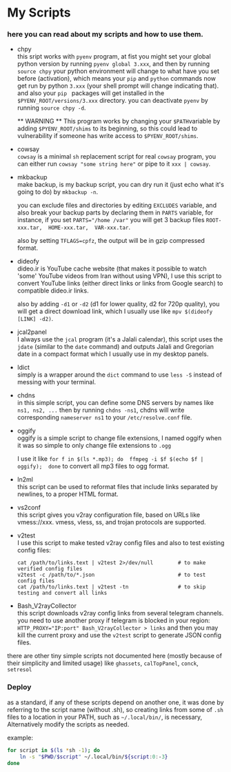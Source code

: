 # My Scripts
### here you can read about my scripts and how to use them.

* chpy  
  this sript works with `pyenv` program, at fist you might set your global python version by running `pyenv global 3.xxx`, and then by running `source chpy` your python environment will change to what have you set before (activation), which means your `pip` and `python` commands now get run by python `3.xxx` (your shell prompt will change indicating that).
  and also your `pip ` packages will get installed in the `$PYENV_ROOT/versions/3.xxx` directory.
  you can deactivate `pyenv` by running `source chpy -d`.

  ** WARNING ** This program works by changing your `$PATH`variable by adding `$PYENV_ROOT/shims` to its beginning, so this could lead to vulnerability if someone has write access to `$PYENV_ROOT/shims`.

* cowsay  
  `cowsay` is a minimal `sh` replacement script for real `cowsay` program, 
  you can either run `cowsay "some string here"` or pipe to it `xxx | cowsay`.

* mkbackup  
  make backup, is my backup script, you can dry run it (just echo what it's going to do) by `mkbackup -n`.
  
  you can exclude files and directories by editing `EXCLUDES` variable, and also break your backup parts by declaring them in `PARTS` variable, for instance, if you set `PARTS="/home /var"` you will get 3 backup files `ROOT-xxx.tar,  HOME-xxx.tar,  VAR-xxx.tar`.
  
  also by setting `TFLAGS=cpfz`, the output will be in gzip compressed format.

* dideofy  
  dideo.ir is YouTube cache website (that makes it possible to watch 'some' YouTube videos from Iran without using VPN), I use this script to convert YouTube links (either direct links or links from Google search) to compatible dideo.ir links.
  
  also by adding `-d1` or `-d2` (d1 for lower quality, d2 for 720p quality), you will get a direct download link, which I usually use like `mpv $(dideofy [LINK] -d2)`.
  
* jcal2panel  
  I always use the `jcal` program (it's a Jalali calendar), this script uses the `jdate` (similar to the `date` command) and outputs Jalali and Gregorian date in a compact format which I usually use in my desktop panels.

* ldict  
  simply is a wrapper around the `dict` command to use `less -S` instead of messing with your terminal.

* chdns  
  in this simple script, you can define some DNS servers by names like `ns1, ns2, ...` then by running `chdns -ns1`, chdns will write corresponding `nameserver ns1` to your `/etc/resolve.conf` file.

* oggify  
  oggify is a simple script to change file extensions, I named oggify when it was so simple to only change file extensions to `.ogg`
  
  I use it like `for f in $(ls *.mp3); do  ffmpeg -i $f $(echo $f | oggify);  done` to convert all mp3 files to ogg format.

* ln2ml  
  this script can be used to reformat files that include links separated by newlines, to a proper HTML format.

* vs2conf  
  this script gives you v2ray configuration file, based on URLs like vmess://xxx.
  vmess, vless, ss, and trojan protocols are supported.

* v2test  
  I use this script to make tested v2ray config files and also to test existing config files:
  ```{bash}
  cat /path/to/links.text | v2test 2>/dev/null        # to make verified config files
  v2test -c /path/to/*.json                           # to test config files
  cat /path/to/links.text | v2test -tn                # to skip testing and convert all links
  ```

* Bash_V2rayCollector  
  this script downloads v2ray config links from several telegram channels.
  you need to use another proxy if telegram is blocked in your region:
  `HTTP_PROXY="IP:port" Bash_V2rayCollector > links`
  and then you may kill the current proxy and use the `v2test` script to generate JSON config files.

there are other tiny simple scripts not documented here (mostly because of their simplicity and limited usage)
like `ghassets`, `calTopPanel`, `conck`, `setresol`


### Deploy
as a standard, if any of these scripts depend on another one, it was done by referring to
the script name (without .sh), so creating links from some of `.sh` files to a location 
in your PATH, such as `~/.local/bin/`, is necessary, Alternatively modify the scripts as needed.

example:
``` bash
for script in $(ls *sh -1); do
    ln -s "$PWD/$script" ~/.local/bin/${script:0:-3}
done
```
